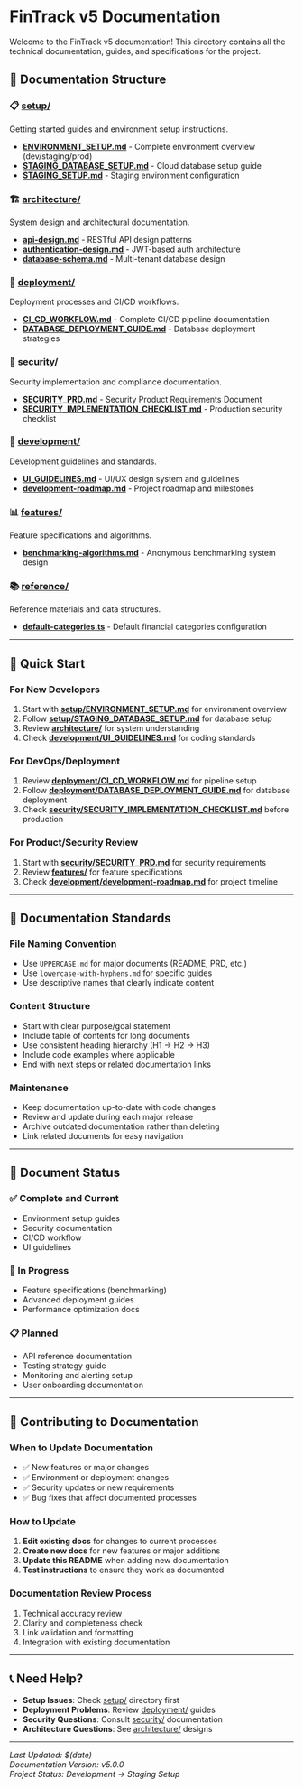 # FinTrack v5 Documentation

Welcome to the FinTrack v5 documentation! This directory contains all the technical documentation, guides, and specifications for the project.

## 📁 Documentation Structure

### 📋 **[setup/](./setup/)**
Getting started guides and environment setup instructions.

- **[ENVIRONMENT_SETUP.md](./setup/ENVIRONMENT_SETUP.md)** - Complete environment overview (dev/staging/prod)
- **[STAGING_DATABASE_SETUP.md](./setup/STAGING_DATABASE_SETUP.md)** - Cloud database setup guide
- **[STAGING_SETUP.md](./setup/STAGING_SETUP.md)** - Staging environment configuration

### 🏗️ **[architecture/](./architecture/)**
System design and architectural documentation.

- **[api-design.md](./architecture/api-design.md)** - RESTful API design patterns
- **[authentication-design.md](./architecture/authentication-design.md)** - JWT-based auth architecture
- **[database-schema.md](./architecture/database-schema.md)** - Multi-tenant database design

### 🚀 **[deployment/](./deployment/)**
Deployment processes and CI/CD workflows.

- **[CI_CD_WORKFLOW.md](./deployment/CI_CD_WORKFLOW.md)** - Complete CI/CD pipeline documentation
- **[DATABASE_DEPLOYMENT_GUIDE.md](./deployment/DATABASE_DEPLOYMENT_GUIDE.md)** - Database deployment strategies

### 🔐 **[security/](./security/)**
Security implementation and compliance documentation.

- **[SECURITY_PRD.md](./security/SECURITY_PRD.md)** - Security Product Requirements Document
- **[SECURITY_IMPLEMENTATION_CHECKLIST.md](./security/SECURITY_IMPLEMENTATION_CHECKLIST.md)** - Production security checklist

### 🎨 **[development/](./development/)**
Development guidelines and standards.

- **[UI_GUIDELINES.md](./development/UI_GUIDELINES.md)** - UI/UX design system and guidelines
- **[development-roadmap.md](./development/development-roadmap.md)** - Project roadmap and milestones

### 📊 **[features/](./features/)**
Feature specifications and algorithms.

- **[benchmarking-algorithms.md](./features/benchmarking-algorithms.md)** - Anonymous benchmarking system design

### 📚 **[reference/](./reference/)**
Reference materials and data structures.

- **[default-categories.ts](./reference/default-categories.ts)** - Default financial categories configuration

---

## 🚀 Quick Start

### For New Developers
1. Start with **[setup/ENVIRONMENT_SETUP.md](./setup/ENVIRONMENT_SETUP.md)** for environment overview
2. Follow **[setup/STAGING_DATABASE_SETUP.md](./setup/STAGING_DATABASE_SETUP.md)** for database setup
3. Review **[architecture/](./architecture/)** for system understanding
4. Check **[development/UI_GUIDELINES.md](./development/UI_GUIDELINES.md)** for coding standards

### For DevOps/Deployment
1. Review **[deployment/CI_CD_WORKFLOW.md](./deployment/CI_CD_WORKFLOW.md)** for pipeline setup
2. Follow **[deployment/DATABASE_DEPLOYMENT_GUIDE.md](./deployment/DATABASE_DEPLOYMENT_GUIDE.md)** for database deployment
3. Check **[security/SECURITY_IMPLEMENTATION_CHECKLIST.md](./security/SECURITY_IMPLEMENTATION_CHECKLIST.md)** before production

### For Product/Security Review
1. Start with **[security/SECURITY_PRD.md](./security/SECURITY_PRD.md)** for security requirements
2. Review **[features/](./features/)** for feature specifications
3. Check **[development/development-roadmap.md](./development/development-roadmap.md)** for project timeline

---

## 📖 Documentation Standards

### File Naming Convention
- Use `UPPERCASE.md` for major documents (README, PRD, etc.)
- Use `lowercase-with-hyphens.md` for specific guides
- Use descriptive names that clearly indicate content

### Content Structure
- Start with clear purpose/goal statement
- Include table of contents for long documents
- Use consistent heading hierarchy (H1 → H2 → H3)
- Include code examples where applicable
- End with next steps or related documentation links

### Maintenance
- Keep documentation up-to-date with code changes
- Review and update during each major release
- Archive outdated documentation rather than deleting
- Link related documents for easy navigation

---

## 🔄 Document Status

### ✅ Complete and Current
- Environment setup guides
- Security documentation
- CI/CD workflow
- UI guidelines

### 🚧 In Progress
- Feature specifications (benchmarking)
- Advanced deployment guides
- Performance optimization docs

### 📋 Planned
- API reference documentation
- Testing strategy guide
- Monitoring and alerting setup
- User onboarding documentation

---

## 🤝 Contributing to Documentation

### When to Update Documentation
- ✅ New features or major changes
- ✅ Environment or deployment changes
- ✅ Security updates or new requirements
- ✅ Bug fixes that affect documented processes

### How to Update
1. **Edit existing docs** for changes to current processes
2. **Create new docs** for new features or major additions
3. **Update this README** when adding new documentation
4. **Test instructions** to ensure they work as documented

### Documentation Review Process
1. Technical accuracy review
2. Clarity and completeness check
3. Link validation and formatting
4. Integration with existing documentation

---

## 📞 Need Help?

- **Setup Issues**: Check [setup/](./setup/) directory first
- **Deployment Problems**: Review [deployment/](./deployment/) guides
- **Security Questions**: Consult [security/](./security/) documentation
- **Architecture Questions**: See [architecture/](./architecture/) designs

---

*Last Updated: $(date)*  
*Documentation Version: v5.0.0*  
*Project Status: Development → Staging Setup*
